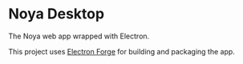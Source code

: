 # Noya Desktop

The Noya web app wrapped with Electron.

This project uses [Electron Forge](https://www.electronforge.io/) for building
and packaging the app.

